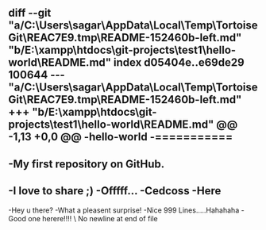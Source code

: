 diff --git "a/C:\\Users\\sagar\\AppData\\Local\\Temp\\TortoiseGit\\REAC7E9.tmp\\README-152460b-left.md" "b/E:\\xampp\\htdocs\\git-projects\\test1\\hello-world\\README.md"
index d05404e..e69de29 100644
--- "a/C:\\Users\\sagar\\AppData\\Local\\Temp\\TortoiseGit\\REAC7E9.tmp\\README-152460b-left.md"
+++ "b/E:\\xampp\\htdocs\\git-projects\\test1\\hello-world\\README.md"
@@ -1,13 +0,0 @@
-hello-world
-===========
-
-My first repository on GitHub.
-
-I love to share ;)
-Offfff...
-Cedcoss -Here
-
-Hey u there?
-What a pleasent surprise!
-Nice 999 Lines.....Hahahaha
-Good one herere!!!!
\ No newline at end of file
